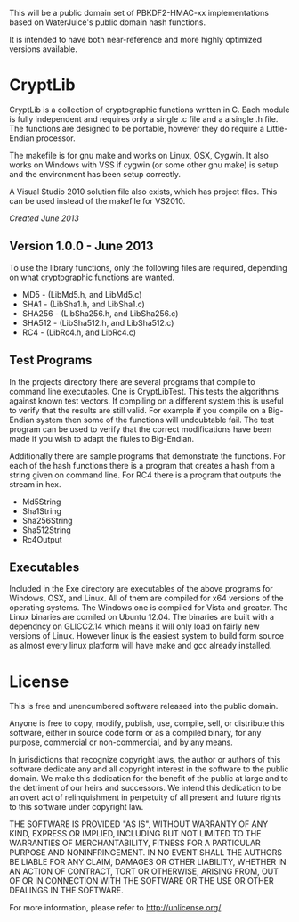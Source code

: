This will be a public domain set of PBKDF2-HMAC-xx implementations based on WaterJuice's public domain hash functions.

It is intended to have both near-reference and more highly optimized versions available.


CryptLib
========

CryptLib is a collection of cryptographic functions written in C. Each
module is fully independent and requires only a single .c file and a 
a single .h file. The functions are designed to be portable, however
they do require a Little-Endian processor.

The makefile is for gnu make and works on Linux, OSX, Cygwin.
It also works on Windows with VSS if cygwin (or some other gnu make) is
setup and the environment has been setup correctly. 

A Visual Studio 2010 solution file also exists, which has project files.
This can be used instead of the makefile for VS2010.

*Created June 2013*             

Version 1.0.0 - June 2013
-------------------------

To use the library functions, only the following files are required,
depending on what cryptographic functions are wanted.

* MD5 - (LibMd5.h, and LibMd5.c)
* SHA1 - (LibSha1.h, and LibSha1.c)
* SHA256 - (LibSha256.h, and LibSha256.c)
* SHA512 - (LibSha512.h, and LibSha512.c)
* RC4 - (LibRc4.h, and LibRc4.c)

Test Programs
-------------

In the projects directory there are several programs that compile to
command line executables. One is CryptLibTest. This tests the algorithms
against known test vectors. If compiling on a different system this
is useful to verify that the results are still valid. For example if you
compile on a Big-Endian system then some of the functions will undoubtable
fail. The test program can be used to verify that the correct modifications
have been made if you wish to adapt the fiules to Big-Endian.

Additionally there are sample programs that demonstrate the functions. For
each of the hash functions there is a program that creates a hash from a
string given on command line. For RC4 there is a program that outputs
the stream in hex.

* Md5String
* Sha1String
* Sha256String
* Sha512String
* Rc4Output

Executables
-----------

Included in the Exe directory are executables of the above programs for Windows,
OSX, and Linux. All of them are compiled for x64 versions of the operating
systems. The Windows one is compiled for Vista and greater. The Linux binaries
are comiled on Ubuntu 12.04. The binaries are built with a dependncy on GLICC2.14
which means it will only load on fairly new versions of Linux. However linux
is the easiest system to build form source as almost every linux platform will
have make and gcc already installed.

License
=======

This is free and unencumbered software released into the public domain.

Anyone is free to copy, modify, publish, use, compile, sell, or
distribute this software, either in source code form or as a compiled
binary, for any purpose, commercial or non-commercial, and by any
means.

In jurisdictions that recognize copyright laws, the author or authors
of this software dedicate any and all copyright interest in the
software to the public domain. We make this dedication for the benefit
of the public at large and to the detriment of our heirs and
successors. We intend this dedication to be an overt act of
relinquishment in perpetuity of all present and future rights to this
software under copyright law.

THE SOFTWARE IS PROVIDED "AS IS", WITHOUT WARRANTY OF ANY KIND,
EXPRESS OR IMPLIED, INCLUDING BUT NOT LIMITED TO THE WARRANTIES OF
MERCHANTABILITY, FITNESS FOR A PARTICULAR PURPOSE AND NONINFRINGEMENT.
IN NO EVENT SHALL THE AUTHORS BE LIABLE FOR ANY CLAIM, DAMAGES OR
OTHER LIABILITY, WHETHER IN AN ACTION OF CONTRACT, TORT OR OTHERWISE,
ARISING FROM, OUT OF OR IN CONNECTION WITH THE SOFTWARE OR THE USE OR
OTHER DEALINGS IN THE SOFTWARE.

For more information, please refer to <http://unlicense.org/>

